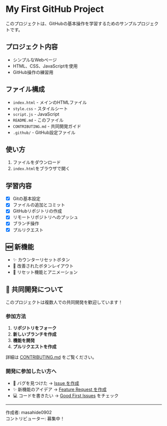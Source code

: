 # My First GitHub Project

このプロジェクトは、GitHubの基本操作を学習するためのサンプルプロジェクトです。

## プロジェクト内容

- シンプルなWebページ
- HTML、CSS、JavaScriptを使用
- GitHub操作の練習用

## ファイル構成

- `index.html` - メインのHTMLファイル
- `style.css` - スタイルシート
- `script.js` - JavaScript
- `README.md` - このファイル
- `CONTRIBUTING.md` - 共同開発ガイド
- `.github/` - GitHub設定ファイル

## 使い方

1. ファイルをダウンロード
2. `index.html`をブラウザで開く

## 学習内容

- [x] Gitの基本設定
- [x] ファイルの追加とコミット
- [x] GitHubリポジトリの作成
- [x] リモートリポジトリへのプッシュ
- [x] ブランチ操作
- [x] プルリクエスト

## 🆕 新機能

- ✨ カウンターリセットボタン
- 🎨 改善されたボタンレイアウト
- 🔄 リセット機能とアニメーション

## 🤝 共同開発について

このプロジェクトは複数人での共同開発を歓迎しています！

### 参加方法
1. **リポジトリをフォーク**
2. **新しいブランチを作成**
3. **機能を開発**
4. **プルリクエストを作成**

詳細は [CONTRIBUTING.md](CONTRIBUTING.md) をご覧ください。

### 開発に参加したい方へ
- 🐛 バグを見つけた → [Issue を作成](../../issues/new?template=bug_report.md)
- ✨ 新機能のアイデア → [Feature Request を作成](../../issues/new?template=feature_request.md)
- 💻 コードを書きたい → [Good First Issues](../../issues?q=is%3Aissue+is%3Aopen+label%3A%22good+first+issue%22) をチェック

---
作成者: masahide0902  
コントリビューター: 募集中！ 